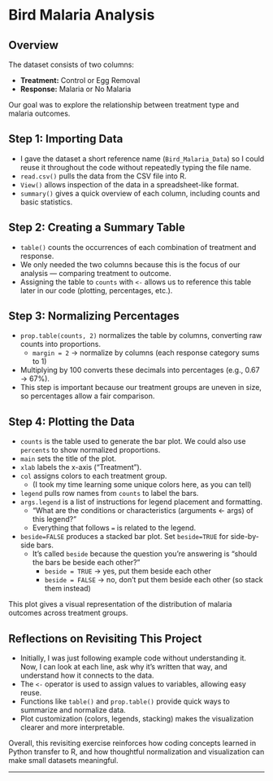 # Bird Malaria Analysis

## Overview
The dataset consists of two columns:  
- **Treatment:** Control or Egg Removal  
- **Response:** Malaria or No Malaria  

Our goal was to explore the relationship between treatment type and malaria outcomes.

## Step 1: Importing Data
- I gave the dataset a short reference name (`Bird_Malaria_Data`) so I could reuse it throughout the code without repeatedly typing the file name.  
- `read.csv()` pulls the data from the CSV file into R.  
- `View()` allows inspection of the data in a spreadsheet-like format.  
- `summary()` gives a quick overview of each column, including counts and basic statistics.

## Step 2: Creating a Summary Table
- `table()` counts the occurrences of each combination of treatment and response.  
- We only needed the two columns because this is the focus of our analysis — comparing treatment to outcome.  
- Assigning the table to `counts` with `<-` allows us to reference this table later in our code (plotting, percentages, etc.).

## Step 3: Normalizing Percentages
- `prop.table(counts, 2)` normalizes the table by columns, converting raw counts into proportions.  
  - `margin = 2` → normalize by columns (each response category sums to 1)  
- Multiplying by 100 converts these decimals into percentages (e.g., 0.67 → 67%).  
- This step is important because our treatment groups are uneven in size, so percentages allow a fair comparison.

## Step 4: Plotting the Data
- `counts` is the table used to generate the bar plot. We could also use `percents` to show normalized proportions.  
- `main` sets the title of the plot.  
- `xlab` labels the x-axis (“Treatment”).  
- `col` assigns colors to each treatment group.  
  - (I took my time learning some unique colors here, as you can tell)  
- `legend` pulls row names from `counts` to label the bars.  
- `args.legend` is a list of instructions for legend placement and formatting.  
  - “What are the conditions or characteristics (arguments <- args) of this legend?”  
  - Everything that follows `=` is related to the legend.  
- `beside=FALSE` produces a stacked bar plot. Set `beside=TRUE` for side-by-side bars.  
  - It’s called `beside` because the question you’re answering is “should the bars be beside each other?”  
    - `beside = TRUE` → yes, put them beside each other  
    - `beside = FALSE` → no, don’t put them beside each other (so stack them instead)  

This plot gives a visual representation of the distribution of malaria outcomes across treatment groups.

## Reflections on Revisiting This Project
- Initially, I was just following example code without understanding it. Now, I can look at each line, ask why it’s written that way, and understand how it connects to the data.  
- The `<-` operator is used to assign values to variables, allowing easy reuse.  
- Functions like `table()` and `prop.table()` provide quick ways to summarize and normalize data.  
- Plot customization (colors, legends, stacking) makes the visualization clearer and more interpretable.  

Overall, this revisiting exercise reinforces how coding concepts learned in Python transfer to R, and how thoughtful normalization and visualization can make small datasets meaningful.


---
